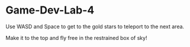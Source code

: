# Game-Dev-Lab-4

Use WASD and Space to get to the gold stars to teleport to the next area.

Make it to the top and fly free in the restrained box of sky!
